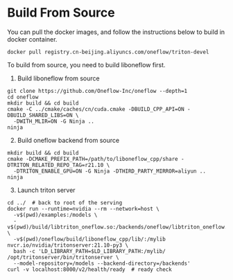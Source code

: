 # Build From Source

You can pull the docker images, and follow the instructions below to build in docker container.

```
docker pull registry.cn-beijing.aliyuncs.com/oneflow/triton-devel
```

To build from source, you need to build liboneflow first.

1. Build liboneflow from source

```
git clone https://github.com/Oneflow-Inc/oneflow --depth=1
cd oneflow
mkdir build && cd build
cmake -C ../cmake/caches/cn/cuda.cmake -DBUILD_CPP_API=ON -DBUILD_SHARED_LIBS=ON \
  -DWITH_MLIR=ON -G Ninja ..
ninja
```

2. Build oneflow backend from source

```
mkdir build && cd build
cmake -DCMAKE_PREFIX_PATH=/path/to/liboneflow_cpp/share -DTRITON_RELATED_REPO_TAG=r21.10 \
  -DTRITON_ENABLE_GPU=ON -G Ninja -DTHIRD_PARTY_MIRROR=aliyun ..
ninja
```

3. Launch triton server

```
cd ../  # back to root of the serving
docker run --runtime=nvidia --rm --network=host \
  -v$(pwd)/examples:/models \
  -v$(pwd)/build/libtriton_oneflow.so:/backends/oneflow/libtriton_oneflow.so \
  -v$(pwd)/oneflow/build/liboneflow_cpp/lib/:/mylib nvcr.io/nvidia/tritonserver:21.10-py3 \
  bash -c 'LD_LIBRARY_PATH=$LD_LIBRARY_PATH:/mylib/ /opt/tritonserver/bin/tritonserver \
  --model-repository=/models --backend-directory=/backends' 
curl -v localhost:8000/v2/health/ready  # ready check
```
